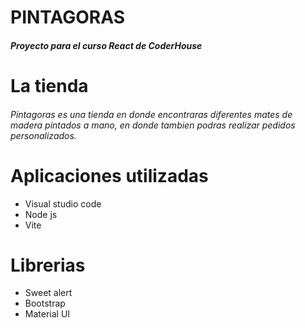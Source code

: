# PINTAGORAS

##### Proyecto para el curso React de CoderHouse

# La tienda

###### Pintagoras es una tienda en donde encontraras diferentes mates de madera pintados a mano, en donde tambien podras realizar pedidos personalizados.

# Aplicaciones utilizadas
- Visual studio code
- Node js
- Vite

# Librerias
- Sweet alert
- Bootstrap
- Material UI
